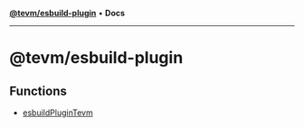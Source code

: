 [**@tevm/esbuild-plugin**](README.md) • **Docs**

***

# @tevm/esbuild-plugin

## Functions

- [esbuildPluginTevm](functions/esbuildPluginTevm.md)
